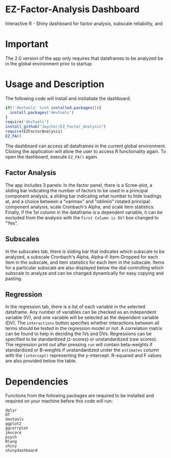 # EZ-Factor-Analysis Dashboard
Interactive R - Shiny dashboard for factor analysis, subscale reliability, and 

# Important
The 2.0 version of the app only requires that dataframes to be analyzed be in the global environment prior to startup.

# Usage and Description
The following code will install and instiatiate the dashboard. 
```R
if(!'devtools' %in% installed.packages()){
  install.packages('devtools')
}
require('devtools')
install_github("Jwychor/EZ_Factor_Analysis")
require(EZFactorAnalysis)
EZ_FA()
```
The dashboard can access all dataframes in the current global environment. Closing the application will allow the user to access R functionality again. To open the dashboard, execute ```EZ_FA()``` again.

## Factor Analysis
The app includes 3 panels: In the factor panel, there is a Scree-plot, a sliding bar indicating the number of factors to be used in a principal component analysis, a sliding bar indicating what number to hide loadings at, and a choice between a "varimax" and "oblimin" rotated principal component analysis, scale Cronbach's Alpha, and scale item statistics. Finally, if the 1st column in the dataframe is a dependent variable, it can be excluded from the analysis with the ```First Column is DV?``` box changed to "Yes".

## Subscales
In the subscales tab, there is sliding bar that indicates which subscale to be analyzed, a subscale Cronbach's Alpha, Alpha-if-Item-Dropped for each item in the subscale, and item statistics for each item in the subscale. Items for a particular subscale are also displayed below the dial controlling which subscale to analyze and can be changed dynamically for easy copying and pasting.

## Regression
In the regression tab, there is a list of each variable in the selected dataframe. Any number of variables can be checked as an independent variable (IV), and one variable will be selected as the dependent variable (DV). The ```interactions``` button specifies whether interactions between all terms should be tested in the regression model or not. A correlation matrix can be found to help in deciding the IVs and DVs. Regressions can be specified to be standardized (z-scores) or unstandardized (raw scores). The regression print out after pressing ```run``` will contain beta-weights if standardized or B-weights if unstandardized under the ```estimates``` column with the ```(intercept)``` representing the y-intercept. R-squared and F values are also provided below the table.


# Dependencies
Functions from the following packages are required to be installed and required on your machine before this code will run:
```
dplyr
DT
devtools
ggplot2
ggcorrplot
jmvcore
psych
Rlang
shiny
shinydashboard
```
